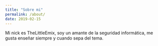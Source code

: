 ```yaml
---
title: "Sobre mi"
permalink: /about/
date: 2019-02-15
---
```


Mi nick es TheLittleEmix, soy un amante de la seguridad informática, me gusta enseñar siempre y cuando sepa del tema.
